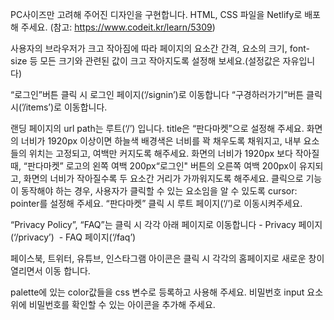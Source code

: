  PC사이즈만 고려해 주어진 디자인을 구현합니다.
HTML, CSS 파일을 Netlify로 배포해 주세요. (참고: https://www.codeit.kr/learn/5309)

사용자의 브라우저가 크고 작아짐에 따라 페이지의 요소간 간격, 요소의 크기, font-size 등 모든 크기와 관련된 값이 크고 작아지도록 설정해 보세요.(설정값은 자유입니다)
 
“로그인”버튼 클릭 시 로그인 페이지(‘/signin’)로 이동합니다
“구경하러가기”버튼 클릭 시(’/items’)로 이동합니다.
 
 랜딩 페이지의 url path는 루트(‘/’) 입니다.
title은 “판다마켓”으로 설정해 주세요.
화면의 너비가 1920px 이상이면 하늘색 배경색은 너비를 꽉 채우도록 채워지고, 내부 요소들의 위치는 고정되고, 여백만 커지도록 해주세요.
화면의 너비가 1920px 보다 작아질 때, “판다마켓” 로고의 왼쪽 여백 200px“로그인" 버튼의 오른쪽 여백 200px이 유지되고, 화면의 너비가 작아질수록 두 요소간 거리가 가까워지도록 해주세요.
클릭으로 기능이 동작해야 하는 경우, 사용자가 클릭할 수 있는 요소임을 알 수 있도록 cursor: pointer를 설정해 주세요.
“판다마켓” 클릭 시 루트 페이지(‘/’)로 이동시켜주세요.

 “Privacy Policy”, “FAQ”는 클릭 시 각각 아래 페이지로 이동합니다 - Privacy 페이지(‘/privacy’)  - FAQ 페이지(‘/faq’)

 페이스북, 트위터, 유튜브, 인스타그램 아이콘은 클릭 시 각각의 홈페이지로 새로운 창이 열리면서 이동 합니다.

palette에 있는 color값들을 css 변수로 등록하고 사용해 주세요.
비밀번호 input 요소 위에 비밀번호를 확인할 수 있는 아이콘을 추가해 주세요.

